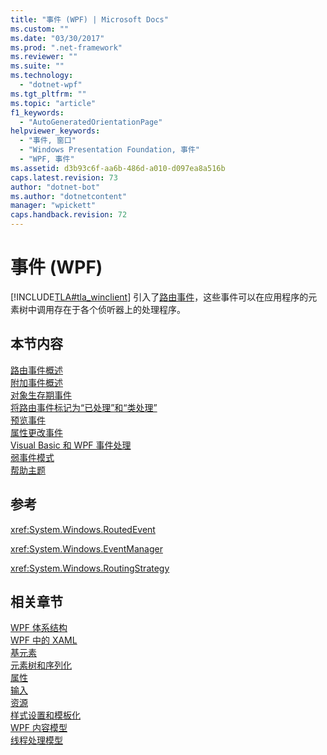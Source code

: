 ```yaml
---
title: "事件 (WPF) | Microsoft Docs"
ms.custom: ""
ms.date: "03/30/2017"
ms.prod: ".net-framework"
ms.reviewer: ""
ms.suite: ""
ms.technology: 
  - "dotnet-wpf"
ms.tgt_pltfrm: ""
ms.topic: "article"
f1_keywords: 
  - "AutoGeneratedOrientationPage"
helpviewer_keywords: 
  - "事件, 窗口"
  - "Windows Presentation Foundation, 事件"
  - "WPF, 事件"
ms.assetid: d3b93c6f-aa6b-486d-a010-d097ea8a516b
caps.latest.revision: 73
author: "dotnet-bot"
ms.author: "dotnetcontent"
manager: "wpickett"
caps.handback.revision: 72
---
```

# 事件 (WPF)
[!INCLUDE[TLA#tla_winclient](../../../../includes/tlasharptla-winclient-md.md)] 引入了[路由事件](GTMT)，这些事件可以在应用程序的元素树中调用存在于各个侦听器上的处理程序。  
  
## 本节内容  
 [路由事件概述](../../../../docs/framework/wpf/advanced/routed-events-overview.md)  
 [附加事件概述](../../../../docs/framework/wpf/advanced/attached-events-overview.md)  
 [对象生存期事件](../../../../docs/framework/wpf/advanced/object-lifetime-events.md)  
 [将路由事件标记为“已处理”和“类处理”](../../../../docs/framework/wpf/advanced/marking-routed-events-as-handled-and-class-handling.md)  
 [预览事件](../../../../docs/framework/wpf/advanced/preview-events.md)  
 [属性更改事件](../../../../docs/framework/wpf/advanced/property-change-events.md)  
 [Visual Basic 和 WPF 事件处理](../../../../docs/framework/wpf/advanced/visual-basic-and-wpf-event-handling.md)  
 [弱事件模式](../../../../docs/framework/wpf/advanced/weak-event-patterns.md)  
 [帮助主题](../../../../docs/framework/wpf/advanced/events-how-to-topics.md)  
  
## 参考  
 <xref:System.Windows.RoutedEvent>  
  
 <xref:System.Windows.EventManager>  
  
 <xref:System.Windows.RoutingStrategy>  
  
## 相关章节  
 [WPF 体系结构](../../../../docs/framework/wpf/advanced/wpf-architecture.md)  
 [WPF 中的 XAML](../../../../docs/framework/wpf/advanced/xaml-in-wpf.md)  
 [基元素](../../../../docs/framework/wpf/advanced/base-elements.md)  
 [元素树和序列化](../../../../docs/framework/wpf/advanced/element-tree-and-serialization.md)  
 [属性](../../../../docs/framework/wpf/advanced/properties-wpf.md)  
 [输入](../../../../docs/framework/wpf/advanced/input-wpf.md)  
 [资源](../../../../docs/framework/wpf/advanced/resources-wpf.md)  
 [样式设置和模板化](../../../../docs/framework/wpf/controls/styling-and-templating.md)  
 [WPF 内容模型](../../../../docs/framework/wpf/controls/wpf-content-model.md)  
 [线程处理模型](../../../../docs/framework/wpf/advanced/threading-model.md)